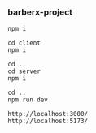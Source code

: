 ### barberx-project

    npm i

    cd client 
    npm i

    cd ..
    cd server
    npm i

    cd ..
    npm run dev

    http://localhost:3000/
    http://localhost:5173/